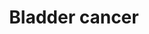 ---
annotations:
- id: PW:0000013
  parent: disease pathway
  type: Pathway Ontology
  value: disease pathway
- id: PW:0000605
  parent: disease pathway
  type: Pathway Ontology
  value: cancer pathway
- id: DOID:365
  type: Disease Ontology
  value: bladder disease
- id: DOID:11054
  parent: disease of cellular proliferation
  type: Disease Ontology
  value: urinary bladder cancer
- id: CL:1001428
  parent: animal cell
  type: Cell Type Ontology
  value: bladder urothelial cell
- id: DOID:162
  parent: disease of cellular proliferation
  type: Disease Ontology
  value: cancer
- id: DOID:4465
  parent: disease of cellular proliferation
  type: Disease Ontology
  value: papillary renal cell carcinoma
authors:
- Oneshin
- Khanspers
- MaintBot
- Zari
- Ariutta
- Egonw
- Fehrhart
- Eweitz
- Finterly
communities:
- CPTAC
description: The urothelium covers the luminal surface of almost the entire urinary
  tract, extending from the renal pelvis, through the ureter and bladder, to the proximal
  urethra. The majority of urothelial carcinoma are bladder carcinomas, and urothelial
  carcinomas of the renal pelvis and ureter account for only approximately 7% of the
  total. Urothelial tumours arise and evolve through divergent phenotypic pathways.
  Some tumours progress from urothelial hyperplasia to low-grade non-invasive superficial
  papillary tumours. More aggressive variants arise either from flat, high-grade carcinoma
  in situ (CIS) and progress to invasive tumours, or they arise de novo as invasive
  tumours. Low-grade papillary tumors frequently show a constitutive activation of
  the receptor tyrosine kinase-Ras pathway, exhibiting activating mutations in the
  HRAS and fibroblast growth factor receptor 3 (FGFR3) genes. In contrast, CIS and
  invasive tumors frequently show alterations in the TP53 and RB genes and pathways.
  Invasion and metastases are promoted by several factors that alter the tumour microenvironment,
  including the aberrant expression of  E-cadherins (E-cad), matrix metalloproteinases
  (MMPs), angiogenic factors such as vascular endothelial growth factor (VEGF).  Proteins
  on this pathway have targeted assays available via the [https://assays.cancer.gov/available_assays?wp_id=WP2828
  CPTAC Assay Portal]
last-edited: 2021-06-22
ndex: b27f7fae-8b65-11eb-9e72-0ac135e8bacf
organisms:
- Homo sapiens
redirect_from:
- /index.php/Pathway:WP2828
- /instance/WP2828
revision: null
schema-jsonld:
- '@context': https://schema.org/
  '@id': https://wikipathways.github.io/pathways/WP2828.html
  '@type': Dataset
  creator:
    '@type': Organization
    name: WikiPathways
  description: The urothelium covers the luminal surface of almost the entire urinary
    tract, extending from the renal pelvis, through the ureter and bladder, to the
    proximal urethra. The majority of urothelial carcinoma are bladder carcinomas,
    and urothelial carcinomas of the renal pelvis and ureter account for only approximately
    7% of the total. Urothelial tumours arise and evolve through divergent phenotypic
    pathways. Some tumours progress from urothelial hyperplasia to low-grade non-invasive
    superficial papillary tumours. More aggressive variants arise either from flat,
    high-grade carcinoma in situ (CIS) and progress to invasive tumours, or they arise
    de novo as invasive tumours. Low-grade papillary tumors frequently show a constitutive
    activation of the receptor tyrosine kinase-Ras pathway, exhibiting activating
    mutations in the HRAS and fibroblast growth factor receptor 3 (FGFR3) genes. In
    contrast, CIS and invasive tumors frequently show alterations in the TP53 and
    RB genes and pathways. Invasion and metastases are promoted by several factors
    that alter the tumour microenvironment, including the aberrant expression of  E-cadherins
    (E-cad), matrix metalloproteinases (MMPs), angiogenic factors such as vascular
    endothelial growth factor (VEGF).  Proteins on this pathway have targeted assays
    available via the [https://assays.cancer.gov/available_assays?wp_id=WP2828 CPTAC
    Assay Portal]
  keywords:
  - ''
  - ARAF
  - Adherens junction
  - Angiogenesis
  - BRAF
  - C-MYC
  - CCND1
  - CDH1
  - CDK4
  - CDKN1A
  - CDKN2A
  - Cell Cycle
  - DAPK1
  - DAPK2
  - DAPK3
  - E2F1
  - EGF
  - EGFR
  - ERBB2
  - ErbB Signaling Pathway
  - FGFR3
  - HBEGF
  - HRAS
  - IL8
  - KRAS
  - MAP2K1
  - MAP2K2
  - MAPK Signaling Pathway
  - MAPK1
  - MDM2
  - MMP1
  - MMP2
  - MMP9
  - MSK1
  - NRAS
  - PI3K
  - RAF1
  - RASSF1
  - RB1
  - SRC
  - THBS1
  - TP53
  - TYMP
  - UPK3A
  - VEGF Signaling Pathway
  - VEGFA
  - p53 signaling pathway
  - p85-ALPHA
  - p85-Beta
  license: CC0
  name: Bladder cancer
seo: CreativeWork
title: Bladder cancer
wpid: WP2828
---